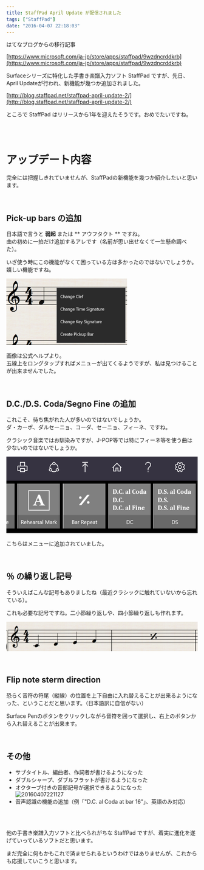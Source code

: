 ```yaml
---
title: StaffPad April Update が配信されました
tags: ["StaffPad"]
date: "2016-04-07 22:18:03"
---
```


<div class="alert info">
はてなブログからの移行記事
</div>

[https://www.microsoft.com/ja-jp/store/apps/staffpad/9wzdncrddkrb](https://www.microsoft.com/ja-jp/store/apps/staffpad/9wzdncrddkrb)

Surfaceシリーズに特化した手書き楽譜入力ソフト StaffPad ですが、先日、April Updateが行われ、新機能が幾つか追加されました。

[http://blog.staffpad.net/staffpad-april-update-2/](http://blog.staffpad.net/staffpad-april-update-2/)

ところで StaffPad はリリースから1年を迎えたそうです。おめでたいですね。

<br>


<br>

# アップデート内容

完全には把握しきれていませんが、StaffPadの新機能を幾つか紹介したいと思います。

<br>

## Pick-up bars の追加

日本語で言うと **弱起** または ** アウフタクト ** ですね。  
曲の初めに一拍だけ追加するアレです（名前が思い出せなくて一生懸命調べた）。

いざ使う時にこの機能がなくて困っている方は多かったのではないでしょうか。  
嬉しい機能ですね。

![20160407215416](20160407215416.png)

画像は公式ヘルプより。  
五線上をロングタップすればメニューが出てくるようですが、私は見つけることが出来ませんでした。

<br>

## D.C./D.S.  Coda/Segno  Fine の追加

これこそ、待ち焦がれた人が多いのではないでしょうか。  
ダ・カーポ、ダルセーニョ、コーダ、セーニョ、フィーネ、ですね。

クラシック音楽ではお馴染みですが、J-POP等では特にフィーネ等を使う曲は少ないのではないでしょうか。

![20160407215935](20160407215935.png)

こちらはメニューに追加されていました。

<br>

## ％ の繰り返し記号

そういえばこんな記号もありましたね（最近クラシックに触れていないから忘れている）。

これも必要な記号ですね。二小節繰り返しや、四小節繰り返しも作れます。

![20160407220234](20160407220234.png)

<br>

## Flip note sterm direction

恐らく音符の符尾（縦線）の位置を上下自由に入れ替えることが出来るようになった、ということだと思います。（日本語訳に自信がない）

Surface Penのボタンをクリックしながら音符を囲って選択し、右上のボタンから入れ替えることが出来ます。

<br>

## その他

* サブタイトル、編曲者、作詞者が書けるようになった
* ダブルシャープ、ダブルフラットが書けるようになった
* オクターブ付きの音部記号が選択できるようになった  
![20160407221127](20160407221127.png)
* 音声認識の機能の追加（例「"D.C. al Coda at bar 16"」、英語のみ対応）

<br>

<br>

他の手書き楽譜入力ソフトと比べられがちな StaffPad ですが、着実に進化を遂げていっているソフトだと思います。

まだ完全に何もかもこれで済ませられるというわけではありませんが、これからも応援していこうと思います。

